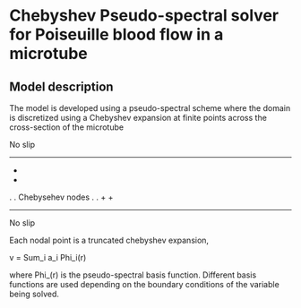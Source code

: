 # Chebyshev Pseudo-spectral solver for Poiseuille blood flow in a microtube
## Model description
The model is developed using a pseudo-spectral scheme where the domain is discretized
using a Chebyshev expansion at finite points across the cross-section of the microtube


No slip
__________________
+
+
.
.
Chebysehev nodes
.
.
+
+
__________________
No slip

Each nodal point is a truncated chebyshev expansion,

v = Sum_i a_i Phi_i(r)

where Phi_(r) is the pseudo-spectral basis function. Different basis functions are used depending on the boundary conditions of the variable being solved.

